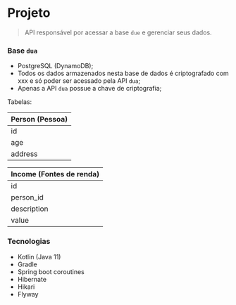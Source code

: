 # Projeto
> API responsável por acessar a base `due` e gerenciar seus dados.

### Base `dua`
- PostgreSQL (DynamoDB);
- Todos os dados armazenados nesta base de dados é criptografado com xxx
e só poder ser acessado pela API `dua`;
- Apenas a API `dua` possue a chave de criptografia;

Tabelas:

| Person (Pessoa) |
|--------|
| id |
| age |
| address |

| Income (Fontes de renda) |
|--------|
| id |
| person_id |
| description |
| value |

### Tecnologias
- Kotlin (Java 11)
- Gradle
- Spring boot coroutines
- Hibernate
- Hikari
- Flyway